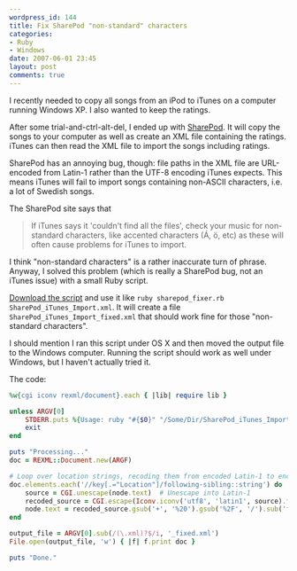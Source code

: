 ```yaml
---
wordpress_id: 144
title: Fix SharePod "non-standard" characters
categories:
- Ruby
- Windows
date: 2007-06-01 23:45
layout: post
comments: true
---
```

I recently needed to copy all songs from an iPod to iTunes on a computer running Windows XP. I also wanted to keep the ratings.

After some trial-and-ctrl-alt-del, I ended up with <a href="http://www.sturm.net.nz/website.php?Section=iPod+Programs&Page=SharePod">SharePod</a>. It will copy the songs to your computer as well as create an XML file containing the ratings. iTunes can then read the XML file to import the songs including ratings.

SharePod has an annoying bug, though: file paths in the XML file are URL-encoded from Latin-1 rather than the UTF-8 encoding iTunes expects. This means iTunes will fail to import songs containing non-ASCII characters, i.e. a lot of Swedish songs.

The SharePod site says that

> If iTunes says it 'couldn't find all the files', check your music for non-standard characters,
> like accented characters (Á, ö, etc) as these will often cause problems for iTunes to import.

I think "non-standard characters" is a rather inaccurate turn of phrase. Anyway, I solved this problem (which is really a SharePod bug, not an iTunes issue) with a small Ruby script.

<!--more-->

<a href="http://henrik.nyh.se/uploads/sharepod_fixer.rb">Download the script</a> and use it like <code>ruby sharepod_fixer.rb SharePod_iTunes_Import.xml</code>. It will create a file <code>SharePod_iTunes_Import_fixed.xml</code> that should work fine for those "non-standard characters".

I should mention I ran this script under OS X and then moved the output file to the Windows computer. Running the script should work as well under Windows, but I haven't actually tried it.

The code:

``` ruby
%w{cgi iconv rexml/document}.each { |lib| require lib }

unless ARGV[0]
    STDERR.puts %{Usage: ruby "#{$0}" "/Some/Dir/SharePod_iTunes_Import.xml"}
    exit
end

puts "Processing..."
doc = REXML::Document.new(ARGF)

# Loop over location strings, recoding them from encoded Latin-1 to encoded UTF-8
doc.elements.each('//key[.="Location"]/following-sibling::string') do |node|
    source = CGI.unescape(node.text)  # Unescape into Latin-1
    recoded_source = CGI.escape(Iconv.iconv('utf8', 'latin1', source).first)  # Convert to UTF-8 and re-escape
    node.text = recoded_source.gsub('+', '%20').gsub('%2F', '/').sub('file%3A//', 'file://')  # Fix stuff iTunes would choke on
end

output_file = ARGV[0].sub(/(\.xml)?$/i, '_fixed.xml')
File.open(output_file, 'w') { |f| f.print doc }

puts "Done."
```
